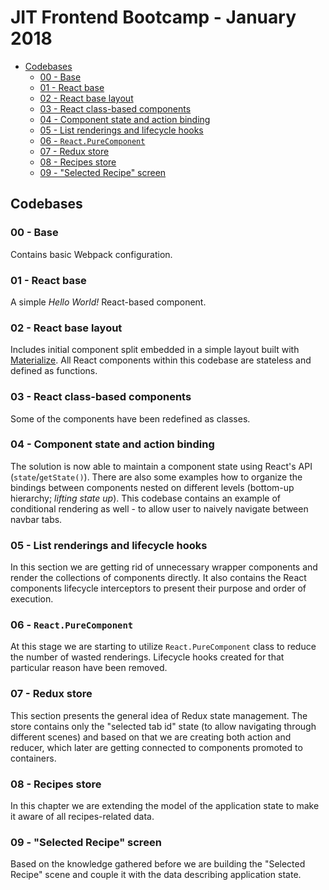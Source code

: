 # JIT Frontend Bootcamp - January 2018

- [Codebases](#codebases)
  - [00 - Base](#00-base)
  - [01 - React base](#01-react-base)
  - [02 - React base layout](#02-react-base-layout)
  - [03 - React class-based components](#03-react-class-based-components)
  - [04 - Component state and action binding](#04-component-state-and-action-binding)
  - [05 - List renderings and lifecycle hooks](#05-list-renderings-and-lifecycle-hooks)
  - [06 - `React.PureComponent`](#06-reactpurecomponent)
  - [07 - Redux store](#07-redux-store)
  - [08 - Recipes store](#08-recipes-store)
  - [09 - "Selected Recipe" screen](#09-selected-recipe-screen)


## Codebases
### 00 - Base
Contains basic Webpack configuration.
### 01 - React base
A simple *Hello World!* React-based component.
### 02 - React base layout
Includes initial component split embedded in a simple layout built with [Materialize](http://materializecss.com/). All React components within this codebase are stateless and defined as functions.
### 03 - React class-based components
Some of the components have been redefined as classes.
### 04 - Component state and action binding
The solution is now able to maintain a component state using React's API (`state`/`getState()`). There are also some examples how to organize the bindings between components nested on different levels (bottom-up hierarchy; *lifting state up*). This codebase contains an example of conditional rendering as well - to allow user to naively navigate between navbar tabs.
### 05 - List renderings and lifecycle hooks
In this section we are getting rid of unnecessary wrapper components and render the collections of components directly. It also contains the React components lifecycle interceptors to present their purpose and order of execution.
### 06 - `React.PureComponent`
At this stage we are starting to utilize `React.PureComponent` class to reduce the number of wasted renderings. Lifecycle hooks created for that particular reason have been removed.
### 07 - Redux store
This section presents the general idea of Redux state management. The store contains only the "selected tab id" state (to allow navigating through different scenes) and based on that we are creating both action and reducer, which later are getting connected to components promoted to containers.
### 08 - Recipes store
In this chapter we are extending the model of the application state to make it aware of all recipes-related data.
### 09 - "Selected Recipe" screen
Based on the knowledge gathered before we are building the "Selected Recipe" scene and couple it with the data describing application state.